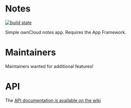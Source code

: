 # Notes

[![build state](https://travis-ci.org/owncloud/notes.png)](https://travis-ci.org/owncloud/notes)

Simple ownCloud notes app. Requires the App Framework.

# Maintainers

Maintainers wanted for additional features!

# API
The [API documentation is available on the wiki](https://github.com/owncloud/notes/wiki)
